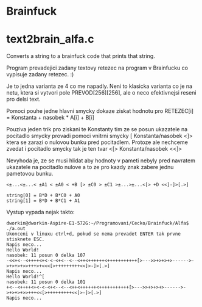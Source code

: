 # Brainfuck
text2brain_alfa.c
=================
Converts a string to a brainfuck code that prints that string.  

Program prevadejici zadany textovy retezec na program v Brainfucku co vypisuje zadany retezec. :)

Je to jedna varianta ze 4 co me napadly. Neni to klasicka varianta co je na netu, ktera si vytvori pole PREVOD[256][256], ale o neco efektivnejsi reseni pro delsi text.

Pomoci pouhe jedne hlavni smycky dokaze ziskat hodnotu pro RETEZEC[i] = Konstanta + nasobek * A[i] + B[i]

Pouziva jeden trik pro ziskani te Konstanty tim ze se posun ukazatele na pocitadlo smycky provadi pomoci vnitrni smycky [ Konstanta/nasobek <]> ktera se zarazi o nulovou bunku pred pocitadlem. Protoze ale nechceme zvedat i pocitadlo smycky tak je ten tvar <[> Konstanta/nasobek <<]>

Nevyhoda je, ze se musi hlidat aby hodnoty v pameti nebyly pred navratem ukazatele na pocitadlo nulove a to ze pro kazdy znak zabere jednu pametovou bunku.

    <±...<±...< ±A1 < ±A0 < +B [> ±C0 > ±C1 >±...>±...<[> +D <<]-]>[.>]

    string[0] = B*D + B*C0 + A0
    string[1] = B*D + B*C1 + A1

Vystup vypada nejak takto:

    dworkin@dworkin-Aspire-E1-572G:~/Programovani/Cecko/Brainfuck/Alfa$ ./a.out
    Ukonceni v linuxu ctrl+d, pokud se nema prevadet ENTER tak prvne stisknete ESC.
    Napis neco...
    Hello World!
    nasobek: 11 posun 0 delka 107
    -<<+<--<++++<+<-<-<+<--<--<++<++++++<+++++++++++[>--->>+>+>+>------>->+>+>+>>+++>+<<<[>+++++++++<<]>-]>[.>]
    Napis neco...
    Hello World!^[
    nasobek: 11 posun 0 delka 101
    +<--<++++<+<-<-<+<--<--<++<++++++<+++++++++++[>--->>+>+>+>------>->+>+>+>>+++<<[>+++++++++<<]>-]>[.>]
    Napis neco...
